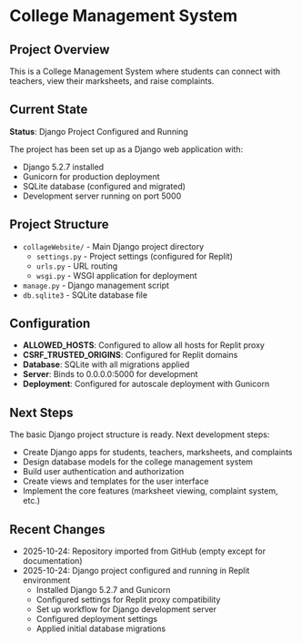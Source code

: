 # College Management System

## Project Overview
This is a College Management System where students can connect with teachers, view their marksheets, and raise complaints.

## Current State
**Status**: Django Project Configured and Running

The project has been set up as a Django web application with:
- Django 5.2.7 installed
- Gunicorn for production deployment
- SQLite database (configured and migrated)
- Development server running on port 5000

## Project Structure
- `collageWebsite/` - Main Django project directory
  - `settings.py` - Project settings (configured for Replit)
  - `urls.py` - URL routing
  - `wsgi.py` - WSGI application for deployment
- `manage.py` - Django management script
- `db.sqlite3` - SQLite database file

## Configuration
- **ALLOWED_HOSTS**: Configured to allow all hosts for Replit proxy
- **CSRF_TRUSTED_ORIGINS**: Configured for Replit domains
- **Database**: SQLite with all migrations applied
- **Server**: Binds to 0.0.0.0:5000 for development
- **Deployment**: Configured for autoscale deployment with Gunicorn

## Next Steps
The basic Django project structure is ready. Next development steps:
- Create Django apps for students, teachers, marksheets, and complaints
- Design database models for the college management system
- Build user authentication and authorization
- Create views and templates for the user interface
- Implement the core features (marksheet viewing, complaint system, etc.)

## Recent Changes
- 2025-10-24: Repository imported from GitHub (empty except for documentation)
- 2025-10-24: Django project configured and running in Replit environment
  - Installed Django 5.2.7 and Gunicorn
  - Configured settings for Replit proxy compatibility
  - Set up workflow for Django development server
  - Configured deployment settings
  - Applied initial database migrations
